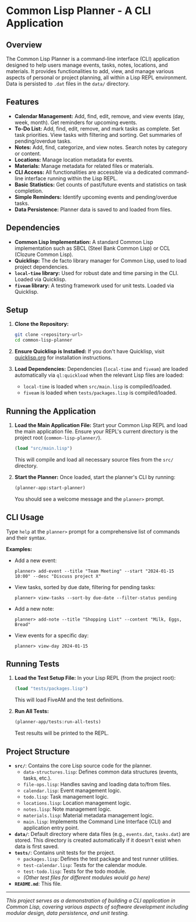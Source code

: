 # Common Lisp Planner - A CLI Application

## Overview

The Common Lisp Planner is a command-line interface (CLI) application designed to help users manage events, tasks, notes, locations, and materials. It provides functionalities to add, view, and manage various aspects of personal or project planning, all within a Lisp REPL environment. Data is persisted to `.dat` files in the `data/` directory.

## Features

*   **Calendar Management:** Add, find, edit, remove, and view events (day, week, month). Get reminders for upcoming events.
*   **To-Do List:** Add, find, edit, remove, and mark tasks as complete. Set task priorities. View tasks with filtering and sorting. Get summaries of pending/overdue tasks.
*   **Notes:** Add, find, categorize, and view notes. Search notes by category or content.
*   **Locations:** Manage location metadata for events.
*   **Materials:** Manage metadata for related files or materials.
*   **CLI Access:** All functionalities are accessible via a dedicated command-line interface running within the Lisp REPL.
*   **Basic Statistics:** Get counts of past/future events and statistics on task completion.
*   **Simple Reminders:** Identify upcoming events and pending/overdue tasks.
*   **Data Persistence:** Planner data is saved to and loaded from files.

## Dependencies

*   **Common Lisp Implementation:** A standard Common Lisp implementation such as SBCL (Steel Bank Common Lisp) or CCL (Clozure Common Lisp).
*   **Quicklisp:** The de facto library manager for Common Lisp, used to load project dependencies.
*   **`local-time` library:** Used for robust date and time parsing in the CLI. Loaded via Quicklisp.
*   **`fiveam` library:** A testing framework used for unit tests. Loaded via Quicklisp.

## Setup

1.  **Clone the Repository:**
    ```bash
    git clone <repository-url>
    cd common-lisp-planner
    ```
2.  **Ensure Quicklisp is Installed:**
    If you don't have Quicklisp, visit [quicklisp.org](https://www.quicklisp.org) for installation instructions.

3.  **Load Dependencies:**
    Dependencies (`local-time` and `fiveam`) are loaded automatically via `ql:quickload` when the relevant Lisp files are loaded:
    *   `local-time` is loaded when `src/main.lisp` is compiled/loaded.
    *   `fiveam` is loaded when `tests/packages.lisp` is compiled/loaded.

## Running the Application

1.  **Load the Main Application File:**
    Start your Common Lisp REPL and load the main application file. Ensure your REPL's current directory is the project root (`common-lisp-planner/`).
    ```lisp
    (load "src/main.lisp")
    ```
    This will compile and load all necessary source files from the `src/` directory.

2.  **Start the Planner:**
    Once loaded, start the planner's CLI by running:
    ```lisp
    (planner-app:start-planner)
    ```
    You should see a welcome message and the `planner>` prompt.

## CLI Usage

Type `help` at the `planner>` prompt for a comprehensive list of commands and their syntax.

**Examples:**

*   Add a new event:
    ```
    planner> add-event --title "Team Meeting" --start "2024-01-15 10:00" --desc "Discuss project X"
    ```
*   View tasks, sorted by due date, filtering for pending tasks:
    ```
    planner> view-tasks --sort-by due-date --filter-status pending
    ```
*   Add a new note:
    ```
    planner> add-note --title "Shopping List" --content "Milk, Eggs, Bread"
    ```
*   View events for a specific day:
    ```
    planner> view-day 2024-01-15
    ```

## Running Tests

1.  **Load the Test Setup File:**
    In your Lisp REPL (from the project root):
    ```lisp
    (load "tests/packages.lisp")
    ```
    This will load FiveAM and the test definitions.

2.  **Run All Tests:**
    ```lisp
    (planner-app/tests:run-all-tests)
    ```
    Test results will be printed to the REPL.

## Project Structure

*   **`src/`**: Contains the core Lisp source code for the planner.
    *   `data-structures.lisp`: Defines common data structures (events, tasks, etc.).
    *   `file-ops.lisp`: Handles saving and loading data to/from files.
    *   `calendar.lisp`: Event management logic.
    *   `todo.lisp`: Task management logic.
    *   `locations.lisp`: Location management logic.
    *   `notes.lisp`: Note management logic.
    *   `materials.lisp`: Material metadata management logic.
    *   `main.lisp`: Implements the Command Line Interface (CLI) and application entry point.
*   **`data/`**: Default directory where data files (e.g., `events.dat`, `tasks.dat`) are stored. This directory is created automatically if it doesn't exist when data is first saved.
*   **`tests/`**: Contains unit tests for the project.
    *   `packages.lisp`: Defines the test package and test runner utilities.
    *   `test-calendar.lisp`: Tests for the calendar module.
    *   `test-todo.lisp`: Tests for the todo module.
    *   *(Other test files for different modules would go here)*
*   **`README.md`**: This file.

---
*This project serves as a demonstration of building a CLI application in Common Lisp, covering various aspects of software development including modular design, data persistence, and unit testing.*
